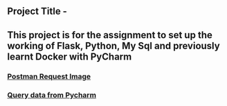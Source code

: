 ## Project Title -
## This project is for the assignment to set up the working of Flask, Python, My Sql and previously learnt Docker with PyCharm

### [Postman Request Image](https://github.com/Pa1710/PythonDockerFlaskPycharm-main/blob/main/screenshots/postmansnippet.PNG)
### [Query data from Pycharm](https://github.com/Pa1710/PythonDockerFlaskPycharm-main/blob/main/screenshots/databasesnippet.PNG)

